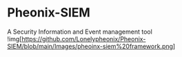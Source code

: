 # Pheonix-SIEM
A Security Information and Event management tool 
!img[https://github.com/Lonelypheonix/Pheonix-SIEM/blob/main/Images/pheoinx-siem%20framework.png]

